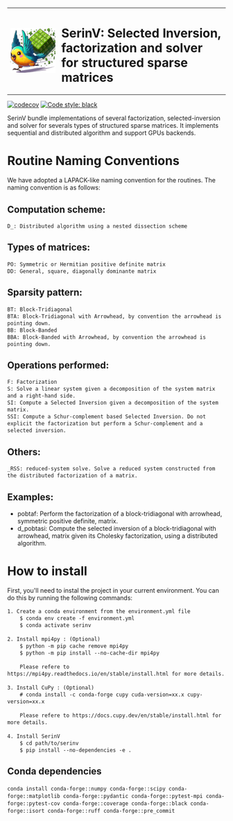 <table>
  <tr>
    <td><img src="doc/images/logo_noback.png" style="width: 100%;" /></td>
    <td><h1>SerinV: Selected Inversion, factorization and solver for structured sparse matrices</h1></td>
  </tr>
</table>

[![codecov](https://codecov.io/gh/vincent-maillou/SDR/graph/badge.svg?token=VZTGAUW2NW)](https://codecov.io/gh/vincent-maillou/SDR)
[![Code style: black](https://img.shields.io/badge/code%20style-black-000000.svg?style=flat-square)](https://github.com/psf/black)

SerinV bundle implementations of several factorization, selected-inversion and solver for severals types of structured sparse matrices. It implements sequential and distributed algorithm and support GPUs backends.

# Routine Naming Conventions
We have adopted a LAPACK-like naming convention for the routines. The naming convention is as follows:

## Computation scheme:
	D_: Distributed algorithm using a nested dissection scheme
## Types of matrices:
	PO: Symmetric or Hermitian positive definite matrix
	DD: General, square, diagonally dominante matrix
## Sparsity pattern:
	BT: Block-Tridiagonal
	BTA: Block-Tridiagonal with Arrowhead, by convention the arrowhead is pointing down.
	BB: Block-Banded
	BBA: Block-Banded with Arrowhead, by convention the arrowhead is pointing down.
## Operations performed:
	F: Factorization
	S: Solve a linear system given a decomposition of the system matrix and a right-hand side.
	SI: Compute a Selected Inversion given a decomposition of the system matrix.
    SSI: Compute a Schur-complement based Selected Inversion. Do not explicit the factorization but perform a Schur-complement and a selected inversion.
## Others:
    _RSS: reduced-system solve. Solve a reduced system constructed from the distributed factorization of a matrix.

## Examples:
  - pobtaf: Perform the factorization of a block-tridiagonal with arrowhead, symmetric positive definite, matrix.
  - d_pobtasi: Compute the selected inversion of a block-tridiagonal with arrowhead, matrix given its Cholesky factorization, using a distributed algorithm.

# How to install
First, you'll need to instal the project in your current environment. You can do this by running the following commands:

```
1. Create a conda environment from the environment.yml file
    $ conda env create -f environment.yml
    $ conda activate serinv

2. Install mpi4py : (Optional)
    $ python -m pip cache remove mpi4py
    $ python -m pip install --no-cache-dir mpi4py

    Please refere to https://mpi4py.readthedocs.io/en/stable/install.html for more details.

3. Install CuPy : (Optional)
    # conda install -c conda-forge cupy cuda-version=xx.x cupy-version=xx.x

    Please refere to https://docs.cupy.dev/en/stable/install.html for more details.

4. Install SerinV
    $ cd path/to/serinv
    $ pip install --no-dependencies -e .
```

## Conda dependencies
`conda install conda-forge::numpy conda-forge::scipy conda-forge::matplotlib conda-forge::pydantic conda-forge::pytest-mpi conda-forge::pytest-cov conda-forge::coverage conda-forge::black conda-forge::isort conda-forge::ruff conda-forge::pre_commit`
